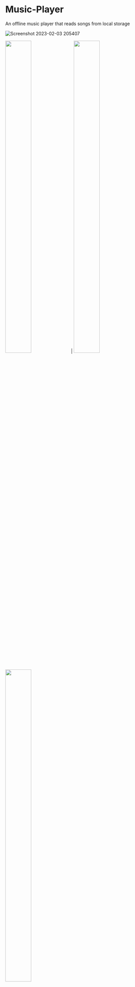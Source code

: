 # Music-Player
An offline music player that reads songs from local storage

![Screenshot 2023-02-03 205407](https://user-images.githubusercontent.com/92924424/216641009-0668dda3-b433-4a6c-aea1-4c0e6f8d3481.jpg)


<img src="https://user-images.githubusercontent.com/92924424/216643504-a0bf939b-7ac0-42f2-9c5f-346691143e07.jpg" width=40% height=50%> | <img src="https://user-images.githubusercontent.com/92924424/216643669-5d0acbed-b427-4de4-b761-f57b99abe24f.jpg" width=40% height=50%>

<img src="https://user-images.githubusercontent.com/92924424/216642166-5aa04347-24db-403a-9d4f-a46f995229bf.jpg " width=40% height=50%> 



